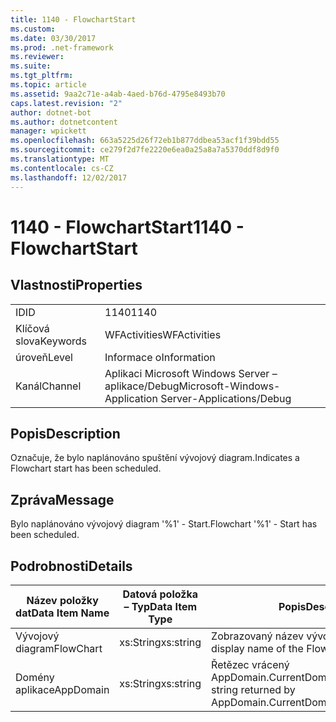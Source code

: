 ```yaml
---
title: 1140 - FlowchartStart
ms.custom: 
ms.date: 03/30/2017
ms.prod: .net-framework
ms.reviewer: 
ms.suite: 
ms.tgt_pltfrm: 
ms.topic: article
ms.assetid: 9aa2c71e-a4ab-4aed-b76d-4795e8493b70
caps.latest.revision: "2"
author: dotnet-bot
ms.author: dotnetcontent
manager: wpickett
ms.openlocfilehash: 663a5225d26f72eb1b877ddbea53acf1f39bdd55
ms.sourcegitcommit: ce279f2d7fe2220e6ea0a25a8a7a5370ddf8d9f0
ms.translationtype: MT
ms.contentlocale: cs-CZ
ms.lasthandoff: 12/02/2017
---
```

# <a name="1140---flowchartstart"></a><span data-ttu-id="8f26c-102">1140 - FlowchartStart</span><span class="sxs-lookup"><span data-stu-id="8f26c-102">1140 - FlowchartStart</span></span>
## <a name="properties"></a><span data-ttu-id="8f26c-103">Vlastnosti</span><span class="sxs-lookup"><span data-stu-id="8f26c-103">Properties</span></span>  
  
|||  
|-|-|  
|<span data-ttu-id="8f26c-104">ID</span><span class="sxs-lookup"><span data-stu-id="8f26c-104">ID</span></span>|<span data-ttu-id="8f26c-105">1140</span><span class="sxs-lookup"><span data-stu-id="8f26c-105">1140</span></span>|  
|<span data-ttu-id="8f26c-106">Klíčová slova</span><span class="sxs-lookup"><span data-stu-id="8f26c-106">Keywords</span></span>|<span data-ttu-id="8f26c-107">WFActivities</span><span class="sxs-lookup"><span data-stu-id="8f26c-107">WFActivities</span></span>|  
|<span data-ttu-id="8f26c-108">úroveň</span><span class="sxs-lookup"><span data-stu-id="8f26c-108">Level</span></span>|<span data-ttu-id="8f26c-109">Informace o</span><span class="sxs-lookup"><span data-stu-id="8f26c-109">Information</span></span>|  
|<span data-ttu-id="8f26c-110">Kanál</span><span class="sxs-lookup"><span data-stu-id="8f26c-110">Channel</span></span>|<span data-ttu-id="8f26c-111">Aplikaci Microsoft Windows Server – aplikace/Debug</span><span class="sxs-lookup"><span data-stu-id="8f26c-111">Microsoft-Windows-Application Server-Applications/Debug</span></span>|  
  
## <a name="description"></a><span data-ttu-id="8f26c-112">Popis</span><span class="sxs-lookup"><span data-stu-id="8f26c-112">Description</span></span>  
 <span data-ttu-id="8f26c-113">Označuje, že bylo naplánováno spuštění vývojový diagram.</span><span class="sxs-lookup"><span data-stu-id="8f26c-113">Indicates a Flowchart start has been scheduled.</span></span>  
  
## <a name="message"></a><span data-ttu-id="8f26c-114">Zpráva</span><span class="sxs-lookup"><span data-stu-id="8f26c-114">Message</span></span>  
 <span data-ttu-id="8f26c-115">Bylo naplánováno vývojový diagram '%1' - Start.</span><span class="sxs-lookup"><span data-stu-id="8f26c-115">Flowchart '%1' - Start has been scheduled.</span></span>  
  
## <a name="details"></a><span data-ttu-id="8f26c-116">Podrobnosti</span><span class="sxs-lookup"><span data-stu-id="8f26c-116">Details</span></span>  
  
|<span data-ttu-id="8f26c-117">Název položky dat</span><span class="sxs-lookup"><span data-stu-id="8f26c-117">Data Item Name</span></span>|<span data-ttu-id="8f26c-118">Datová položka – Typ</span><span class="sxs-lookup"><span data-stu-id="8f26c-118">Data Item Type</span></span>|<span data-ttu-id="8f26c-119">Popis</span><span class="sxs-lookup"><span data-stu-id="8f26c-119">Description</span></span>|  
|--------------------|--------------------|-----------------|  
|<span data-ttu-id="8f26c-120">Vývojový diagram</span><span class="sxs-lookup"><span data-stu-id="8f26c-120">FlowChart</span></span>|<span data-ttu-id="8f26c-121">xs:String</span><span class="sxs-lookup"><span data-stu-id="8f26c-121">xs:string</span></span>|<span data-ttu-id="8f26c-122">Zobrazovaný název vývojový diagram.</span><span class="sxs-lookup"><span data-stu-id="8f26c-122">The display name of the FlowChart.</span></span>|  
|<span data-ttu-id="8f26c-123">Domény aplikace</span><span class="sxs-lookup"><span data-stu-id="8f26c-123">AppDomain</span></span>|<span data-ttu-id="8f26c-124">xs:String</span><span class="sxs-lookup"><span data-stu-id="8f26c-124">xs:string</span></span>|<span data-ttu-id="8f26c-125">Řetězec vrácený AppDomain.CurrentDomain.FriendlyName.</span><span class="sxs-lookup"><span data-stu-id="8f26c-125">The string returned by AppDomain.CurrentDomain.FriendlyName.</span></span>|
